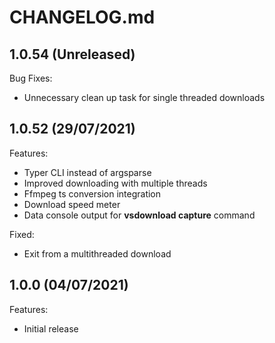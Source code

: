 # CHANGELOG.md

## 1.0.54 (Unreleased)

Bug Fixes:

- Unnecessary clean up task for single threaded downloads

## 1.0.52 (29/07/2021)

Features:

- Typer CLI instead of argsparse 
- Improved downloading with multiple threads
- Ffmpeg ts conversion integration
- Download speed meter
- Data console output for **vsdownload capture** command

Fixed:

- Exit from a multithreaded download

## 1.0.0 (04/07/2021)

Features:

- Initial release
